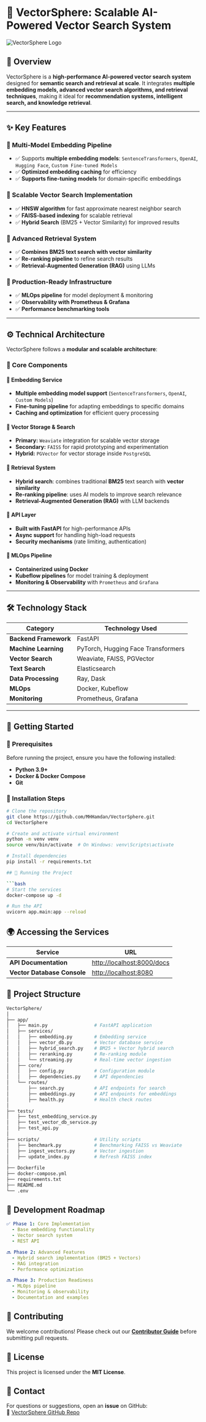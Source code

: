 # 🚀 VectorSphere: Scalable AI-Powered Vector Search System

![VectorSphere Logo](https://github.com/MHHamdan/VectorSphere/blob/main/assets/images/vectorsphere-logo.png)

## 📌 Overview

VectorSphere is a **high-performance AI-powered vector search system** designed for **semantic search and retrieval at scale**. It integrates **multiple embedding models, advanced vector search algorithms, and retrieval techniques**, making it ideal for **recommendation systems, intelligent search, and knowledge retrieval**.

---

## ✨ Key Features

### 🔹 Multi-Model Embedding Pipeline
- ✅ Supports **multiple embedding models**: `SentenceTransformers`, `OpenAI`, `Hugging Face`, `Custom Fine-tuned Models`
- ✅ **Optimized embedding caching** for efficiency
- ✅ **Supports fine-tuning models** for domain-specific embeddings

### 🔹 Scalable Vector Search Implementation
- ✅ **HNSW algorithm** for fast approximate nearest neighbor search
- ✅ **FAISS-based indexing** for scalable retrieval
- ✅ **Hybrid Search** (BM25 + Vector Similarity) for improved results

### 🔹 Advanced Retrieval System
- ✅ **Combines BM25 text search with vector similarity**
- ✅ **Re-ranking pipeline** to refine search results
- ✅ **Retrieval-Augmented Generation (RAG)** using LLMs

### 🔹 Production-Ready Infrastructure
- ✅ **MLOps pipeline** for model deployment & monitoring
- ✅ **Observability with Prometheus & Grafana**
- ✅ **Performance benchmarking tools**

---

## ⚙️ Technical Architecture

VectorSphere follows a **modular and scalable architecture**:

### 📌 Core Components

#### 🔹 **Embedding Service**
- **Multiple embedding model support** (`SentenceTransformers`, `OpenAI`, `Custom Models`)
- **Fine-tuning pipeline** for adapting embeddings to specific domains
- **Caching and optimization** for efficient query processing

#### 🔹 **Vector Storage & Search**
- **Primary:** `Weaviate` integration for scalable vector storage
- **Secondary:** `FAISS` for rapid prototyping and experimentation
- **Hybrid:** `PGVector` for vector storage inside `PostgreSQL`

#### 🔹 **Retrieval System**
- **Hybrid search**: combines traditional **BM25** text search with **vector similarity**
- **Re-ranking pipeline**: uses AI models to improve search relevance
- **Retrieval-Augmented Generation (RAG)** with LLM backends

#### 🔹 **API Layer**
- **Built with FastAPI** for high-performance APIs
- **Async support** for handling high-load requests
- **Security mechanisms** (rate limiting, authentication)

#### 🔹 **MLOps Pipeline**
- **Containerized using Docker**
- **Kubeflow pipelines** for model training & deployment
- **Monitoring & Observability** with `Prometheus` and `Grafana`

---

## 🛠 Technology Stack

| **Category**        | **Technology Used** |
|---------------------|--------------------|
| **Backend Framework** | FastAPI |
| **Machine Learning** | PyTorch, Hugging Face Transformers |
| **Vector Search** | Weaviate, FAISS, PGVector |
| **Text Search** | Elasticsearch |
| **Data Processing** | Ray, Dask |
| **MLOps** | Docker, Kubeflow |
| **Monitoring** | Prometheus, Grafana |

---

## 🔧 Getting Started

### 📌 Prerequisites

Before running the project, ensure you have the following installed:

- **Python 3.9+**
- **Docker & Docker Compose**
- **Git**

### 📌 Installation Steps

```bash
# Clone the repository
git clone https://github.com/MHHamdan/VectorSphere.git
cd VectorSphere

# Create and activate virtual environment
python -m venv venv
source venv/bin/activate  # On Windows: venv\Scripts\activate

# Install dependencies
pip install -r requirements.txt

## 📌 Running the Project

```bash
# Start the services
docker-compose up -d

# Run the API
uvicorn app.main:app --reload
```

## 🌍 Accessing the Services

| **Service**                | **URL**                              |
|----------------------------|--------------------------------------|
| **API Documentation**      | [http://localhost:8000/docs](http://localhost:8000/docs) |
| **Vector Database Console** | [http://localhost:8080](http://localhost:8080) |

## 📂 Project Structure

```graphql
VectorSphere/
│
├── app/
│   ├── main.py                 # FastAPI application
│   ├── services/
│   │   ├── embedding.py        # Embedding service
│   │   ├── vector_db.py        # Vector database service
│   │   ├── hybrid_search.py    # BM25 + Vector hybrid search
│   │   ├── reranking.py        # Re-ranking module
│   │   └── streaming.py        # Real-time vector ingestion
│   ├── core/
│   │   ├── config.py           # Configuration module
│   │   ├── dependencies.py     # API dependencies
│   └── routes/
│       ├── search.py           # API endpoints for search
│       ├── embeddings.py       # API endpoints for embeddings
│       ├── health.py           # Health check routes
│
├── tests/
│   ├── test_embedding_service.py
│   ├── test_vector_db_service.py
│   ├── test_api.py
│
├── scripts/                    # Utility scripts
│   ├── benchmark.py            # Benchmarking FAISS vs Weaviate
│   ├── ingest_vectors.py       # Vector ingestion
│   ├── update_index.py         # Refresh FAISS index
│
├── Dockerfile
├── docker-compose.yml
├── requirements.txt
├── README.md
└── .env
```

## 🚀 Development Roadmap

```yaml
✅ Phase 1: Core Implementation
  - Base embedding functionality
  - Vector search system
  - REST API

🔜 Phase 2: Advanced Features
  - Hybrid search implementation (BM25 + Vectors)
  - RAG integration
  - Performance optimization

🔜 Phase 3: Production Readiness
  - MLOps pipeline
  - Monitoring & observability
  - Documentation and examples
```

## 🤝 Contributing

We welcome contributions! Please check out our **[Contributor Guide](https://github.com/MHHamdan/VectorSphere/blob/main/CONTRIBUTING.md)** before submitting pull requests.

## 📜 License

This project is licensed under the **MIT License**.

## 📩 Contact

For questions or suggestions, open an **issue** on GitHub:  
🔗 [VectorSphere GitHub Repo](https://github.com/MHHamdan/VectorSphere)




